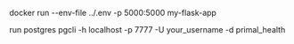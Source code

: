 docker run --env-file ../.env -p 5000:5000 my-flask-app

run postgres
pgcli -h localhost -p 7777 -U your_username -d primal_health